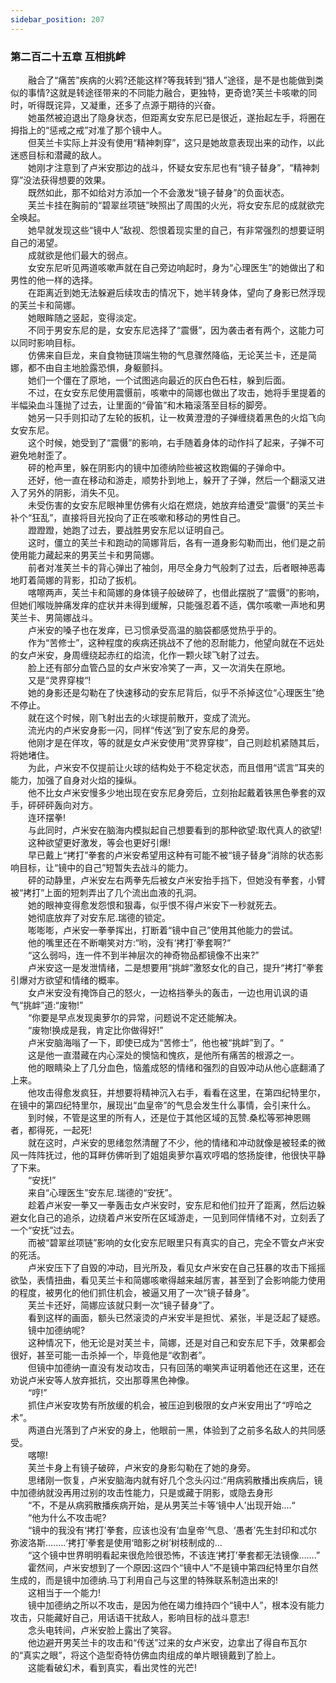 ```yaml
---
sidebar_position: 207
---
```

### 第二百二十五章 互相挑衅  


　　融合了“痛苦”疾病的火鸦?还能这样?等我转到“猎人”途径，是不是也能做到类似的事情?这就是转途径带来的不同能力融合，更独特，更奇诡?芙兰卡咳嗽的同时，听得既诧异，又凝重，还多了点源于期待的兴奋。  
　　她虽然被迫退出了隐身状态，但距离女安东尼已是很近，遂抬起左手，将圈在拇指上的“惩戒之戒”对准了那个镜中人。  
　　但芙兰卡实际上并没有使用“精神刺穿”，这只是她故意表现出来的动作，以此迷惑目标和潜藏的敌人。  
　　她刚才注意到了卢米安那边的战斗，怀疑女安东尼也有“镜子替身”，“精神刺穿”没法获得想要的效果。  
　　既然如此，那不如给对方添加一个不会激发“镜子替身”的负面状态。  
　　芙兰卡挂在胸前的“碧翠丝项链”映照出了周围的火光，将女安东尼的成就欲完全唤起。  
　　她早就发现这些“镜中人”敌视、怨恨着现实里的自己，有非常强烈的想要证明自己的渴望。  
　　成就欲是他们最大的弱点。  
　　女安东尼听见两道咳嗽声就在自己旁边响起时，身为“心理医生”的她做出了和男性的他一样的选择。  
　　在距离近到她无法躲避后续攻击的情况下，她半转身体，望向了身影已然浮现的芙兰卡和简娜。  
　　她眼眸随之竖起，变得淡定。  
　　不同于男安东尼的是，女安东尼选择了“震慑”，因为袭击者有两个，这能力可以同时影响目标。  
　　仿佛来自巨龙，来自食物链顶端生物的气息骤然降临，无论芙兰卡，还是简娜，都不由自主地脸露恐惧，身躯颤抖。  
　　她们一个僵在了原地，一个试图逃向最近的灰白色石柱，躲到后面。  
　　不过，在女安东尼使用震慑前，咳嗽中的简娜也做出了攻击，她将手里提着的半幅染血斗篷抛了过去，让里面的“骨笛”和木箱滚落至目标的脚旁。  
　　她另一只手则扣动了左轮的扳机，让一枚黄澄澄的子弹缠绕着黑色的火焰飞向女安东尼。  
　　这个时候，她受到了“震慑”的影响，右手随着身体的动作抖了起来，子弹不可避免地射歪了。  
　　砰的枪声里，躲在阴影内的镜中加德纳险些被这枚跑偏的子弹命中。  
　　还好，他一直在移动和游走，顺势扑到地上，躲开了子弹，然后一个翻滚又进入了另外的阴影，消失不见。  
　　未受伤害的女安东尼眼神里仿佛有火焰在燃烧，她放弃给遭受“震慑”的芙兰卡补个“狂乱”，直接将目光投向了正在咳嗽和移动的男性自己。  
　　蹬蹬蹬，她跑了过去，要战胜男安东尼以证明自己。  
　　这时，僵立的芙兰卡和跑动的简娜背后，各有一道身影勾勒而出，他们是之前使用能力藏起来的男芙兰卡和男简娜。  
　　前者对准芙兰卡的背心弹出了袖剑，用尽全身力气般刺了过去，后者眼神恶毒地盯着简娜的背影，扣动了扳机。  
　　喀嚓两声，芙兰卡和简娜的身体镜子般破碎了，也借此摆脱了“震慑”的影响，但她们喉咙肿痛发痒的症状并未得到缓解，只能强忍着不适，偶尔咳嗽一声地和男芙兰卡、男简娜战斗。  
　　卢米安的嗓子也在发痒，已习惯承受高温的脑袋都感觉热乎乎的。  
　　作为“苦修士”，这种程度的疾病还挑战不了他的忍耐能力，他望向就在不远处的女卢米安，身周缠绕起赤红的焰流，化作一颗火球飞射了过去。  
　　脸上还有部分血管凸显的女卢米安冷笑了一声，又一次消失在原地。  
　　又是“灵界穿梭“!  
　　她的身影还是勾勒在了快速移动的安东尼背后，似乎不杀掉这位“心理医生”绝不停止。  
　　就在这个时候，刚飞射出去的火球提前散开，变成了流光。  
　　流光内的卢米安身影一闪，同样“传送”到了安东尼的身旁。  
　　他刚才是在佯攻，等的就是女卢米安使用“灵界穿梭”，自己则趁机紧随其后，将她堵住。  
　　为此，卢米安不仅提前让火球的结构处于不稳定状态，而且借用“谎言”耳夹的能力，加强了自身对火焰的操纵。  
　　他不比女卢米安慢多少地出现在安东尼身旁后，立刻抬起戴着铁黑色拳套的双手，砰砰砰轰向对方。  
　　连环摆拳!  
　　与此同时，卢米安在脑海内模拟起自己想要看到的那种欲望:取代真人的欲望!  
　　这种欲望更好激发，等会也更好引爆!  
　　早已戴上“拷打”拳套的卢米安希望用这种有可能不被“镜子替身”消除的状态影响目标，让“镜中的自己”短暂失去战斗的能力。  
　　砰的动静里，卢米安左右两拳先后被女卢米安抬手挡下，但她没有拳套，小臂被“拷打”上面的短刺弄出了几个流出血液的孔洞。  
　　她的眼神变得愈发怨恨和狠毒，似乎恨不得卢米安下一秒就死去。  
　　她彻底放弃了对安东尼.瑞德的锁定。  
　　嘭嘭嘭，卢米安一拳拳挥出，打断着“镜中自己”使用其他能力的尝试。  
　　他的嘴里还在不断嘲笑对方:“哟，没有‘拷打’拳套啊?“  
　　“这么弱吗，连一件不到半神层次的神奇物品都镜像不出来?”  
　　卢米安这一是发泄情绪，二是想要用“挑衅”激怒女化的自己，提升“拷打“拳套引爆对方欲望和情绪的概率。  
　　女卢米安没有掩饰自己的怒火，一边格挡拳头的轰击，一边也用讥讽的语气“挑衅”道:“废物!”  
　　“你要是早点发现奥萝尔的异常，问题说不定还能解决。  
　　“废物!换成是我，肯定比你做得好!”  
　　卢米安脑海嗡了一下，即使已成为“苦修士”，他也被“挑衅”到了。“  
　　这是他一直潜藏在内心深处的懊恼和愧疚，是他所有痛苦的根源之一。  
　　他的眼睛染上了几分血色，恼羞成怒的情绪和强烈的自毁冲动从他心底翻涌了上来。  
　　他攻击得愈发疯狂，并想要将精神沉入右手，看看在这里，在第四纪特里尔，在镜中的第四纪特里尔，展现出“血皇帝”的气息会发生什么事情，会引来什么。  
　　到时候，不管是这里的所有人，还是位于其他区域的瓦赞.桑松等邪神恩赐者，都得死，一起死!  
　　就在这时，卢米安的思绪忽然清醒了不少，他的情绪和冲动就像是被轻柔的微风一阵阵抚过，他的耳畔仿佛听到了姐姐奥萝尔喜欢哼唱的悠扬旋律，他很快平静了下来。  
　　“安抚!”  
　　来自“心理医生”安东尼.瑞德的“安抚”。  
　　趁着卢米安一拳又一拳轰击女卢米安时，安东尼和他们拉开了距离，然后边躲避女化自己的追杀，边绕着卢米安所在区域游走，一见到同伴情绪不对，立刻丢了一个“安抚”过去。  
　　而被“碧翠丝项链”影响的女化安东尼眼里只有真实的自己，完全不管女卢米安的死活。  
　　卢米安压下了自毁的冲动，目光所及，看见女卢米安在自己狂暴的攻击下摇摇欲坠，表情扭曲，看见芙兰卡和简娜咳嗽得越来越厉害，甚至到了会影响能力使用的程度，被男化的他们抓住机会，被逼又用了一次“镜子替身”。  
　　芙兰卡还好，简娜应该就只剩一次“镜子替身”了。  
　　看到这样的画面，额头已然滚烫的卢米安半是担忧、紧张，半是泛起了疑惑。  
　　镜中加德纳呢?  
　　这种情况下，他无论是对芙兰卡，简娜，还是对自己和安东尼下手，效果都会很好，甚至可能一击杀掉一个，毕竟他是“收割者”。  
　　但镜中加德纳一直没有发动攻击，只有回荡的嘲笑声证明着他还在这里，还在劝说卢米安等人放弃抵抗，交出那尊黑色神像。  
　　“哼!”  
　　抓住卢米安攻势有所放缓的机会，被压迫到极限的女卢米安用出了“哼哈之术”。  
　　两道白光落到了卢米安的身上，他眼前一黑，体验到了之前多名敌人的共同感受。  
　　喀嚓!  
　　芙兰卡身上有镜子破碎，卢米安的身影勾勒在了她的身旁。  
　　思绪刚一恢复，卢米安脑海内就有好几个念头闪过:“用病鸦散播出疾病后，镜中加德纳就没再用过别的攻击性能力，只是或藏于阴影，或隐去身形  
　　“不，不是从病鸦散播疾病开始，是从男芙兰卡等‘镜中人’出现开始.…“  
　　“他为什么不攻击呢?  
　　“镜中的我没有‘拷打’拳套，应该也没有‘血皇帝’气息、‘愚者’先生封印和忒尔弥波洛斯.…….‘拷打’拳套是使用‘暗影之树’树枝制成的…  
　　“这个镜中世界明明看起来很危险很恐怖，不该连‘拷打’拳套都无法镜像…….”  
　　霍然间，卢米安想到了一个原因:这四个“镜中人”不是镜中第四纪特里尔自然生成的，而是镜中加德纳.马丁利用自己与这里的特殊联系制造出来的!  
　　这相当于一个能力!  
　　镜中加德纳之所以不攻击，是因为他在竭力维持四个“镜中人”，根本没有能力攻击，只能藏好自己，用话语干扰敌人，影响目标的战斗意志!  
　　念头电转间，卢米安脸上露出了笑容。  
　　他边避开男芙兰卡的攻击和“传送”过来的女卢米安，边拿出了得自布瓦尔的“真实之眼”，将这个造型奇特仿佛血肉组成的单片眼镜戴到了脸上。  
　　这能看破幻术，看到真实，看出灵性的光芒!  
